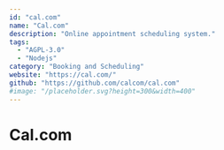 ```yaml
---
id: "cal.com"
name: "Cal.com"
description: "Online appointment scheduling system."
tags:
  - "AGPL-3.0"
  - "Nodejs"
category: "Booking and Scheduling"
website: "https://cal.com/"
github: "https://github.com/calcom/cal.com"
#image: "/placeholder.svg?height=300&width=400"
---
```


# Cal.com
